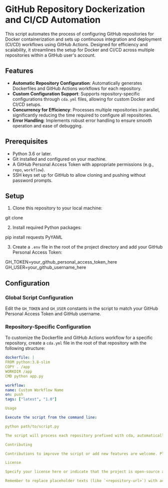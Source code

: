 # GitHub Repository Dockerization and CI/CD Automation

This script automates the process of configuring GitHub repositories for Docker containerization and sets up continuous integration and deployment (CI/CD) workflows using GitHub Actions. Designed for efficiency and scalability, it streamlines the setup for Docker and CI/CD across multiple repositories within a GitHub user's account.

## Features

- **Automatic Repository Configuration**: Automatically generates Dockerfiles and GitHub Actions workflows for each repository.
- **Custom Configuration Support**: Supports repository-specific configurations through `cda.yml` files, allowing for custom Docker and CI/CD setups.
- **Concurrency for Efficiency**: Processes multiple repositories in parallel, significantly reducing the time required to configure all repositories.
- **Error Handling**: Implements robust error handling to ensure smooth operation and ease of debugging.

## Prerequisites

- Python 3.6 or later.
- Git installed and configured on your machine.
- A GitHub Personal Access Token with appropriate permissions (e.g., `repo`, `workflow`).
- SSH keys set up for GitHub to allow cloning and pushing without password prompts.

## Setup

1. Clone this repository to your local machine:

git clone 

2. Install required Python packages:

pip install requests PyYAML

3. Create a `.env` file in the root of the project directory and add your GitHub Personal Access Token:

GH_TOKEN=your_github_personal_access_token_here
GH_USER=your_github_username_here

## Configuration

### Global Script Configuration

Edit the `GH_TOKEN` and `GH_USER` constants in the script to match your GitHub Personal Access Token and GitHub username.

### Repository-Specific Configuration

To customize the Dockerfile and GitHub Actions workflow for a specific repository, create a `cda.yml` file in the root of that repository with the following structure:

```yaml
dockerfile: |
FROM python:3.8-slim
COPY . /app
WORKDIR /app
CMD python app.py

workflow:
name: Custom Workflow Name
on: push
tags: ["latest", "1.0"]

Usage

Execute the script from the command line:

python path/to/script.py

The script will process each repository prefixed with cda, automatically configuring them for Docker and setting up GitHub Actions workflows based on the global script settings or cda.yml configurations.

Contributing

Contributions to improve the script or add new features are welcome. Please fork the repository and submit a pull request with your changes.

License

Specify your license here or indicate that the project is open-source and available under the MIT License.

Remember to replace placeholder texts (like `<repository-url>`) with actual information relevant to your project. Adjust the `## Configuration`, `## Usage`, and any other sections as necessary to fit your project's specific needs and guidelines.